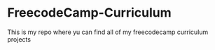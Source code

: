 # FreecodeCamp-Curriculum
 This is my repo where yu can find all of my freecodecamp curriculum projects 
